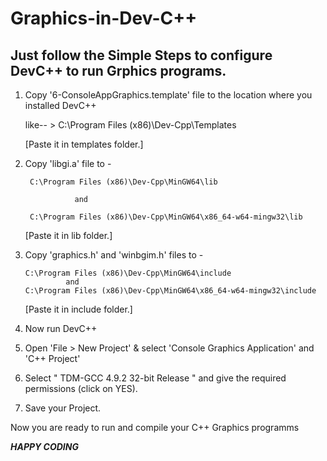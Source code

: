 # Graphics-in-Dev-C++

## Just follow the Simple Steps to configure DevC++ to run Grphics programs.

1. Copy '6-ConsoleAppGraphics.template' file to the location where you installed DevC++

      like-- > C:\Program Files (x86)\Dev-Cpp\Templates
      
   [Paste it in templates folder.]
   
2. Copy 'libgi.a' file to - 

        C:\Program Files (x86)\Dev-Cpp\MinGW64\lib
      
                  and
                  
        C:\Program Files (x86)\Dev-Cpp\MinGW64\x86_64-w64-mingw32\lib
      
   [Paste it in lib folder.]
      
3. Copy 'graphics.h' and 'winbgim.h' files to -

       C:\Program Files (x86)\Dev-Cpp\MinGW64\include
                and 
       C:\Program Files (x86)\Dev-Cpp\MinGW64\x86_64-w64-mingw32\include
    
   [Paste it in include folder.]
   
4. Now run DevC++ 

5. Open 'File > New Project' & select 'Console Graphics Application' and 'C++ Project'

6. Select " TDM-GCC 4.9.2 32-bit Release " and give the required permissions (click on YES).

7. Save your Project.


Now you are ready to run and compile your C++ Graphics programms

***HAPPY CODING***

